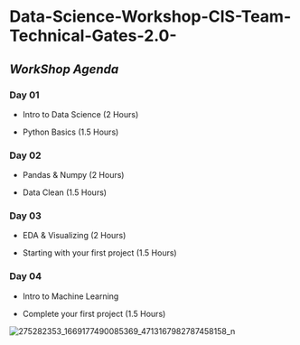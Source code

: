 # Data-Science-Workshop-CIS-Team-Technical-Gates-2.0-
## *WorkShop Agenda*

### Day 01

- Intro to Data Science (2 Hours)

- Python Basics  (1.5 Hours)                              

### Day 02 

- Pandas & Numpy (2 Hours)

- Data Clean  (1.5 Hours) 

### Day 03  

- EDA & Visualizing (2 Hours)

- Starting with your first project (1.5 Hours)

### Day 04 

- Intro to Machine Learning

- Complete your first project (1.5 Hours)


![275282353_1669177490085369_4713167982787458158_n](https://user-images.githubusercontent.com/92026137/158908718-7395b769-850b-46ab-ba70-2b6e5be98fe0.jpg)
